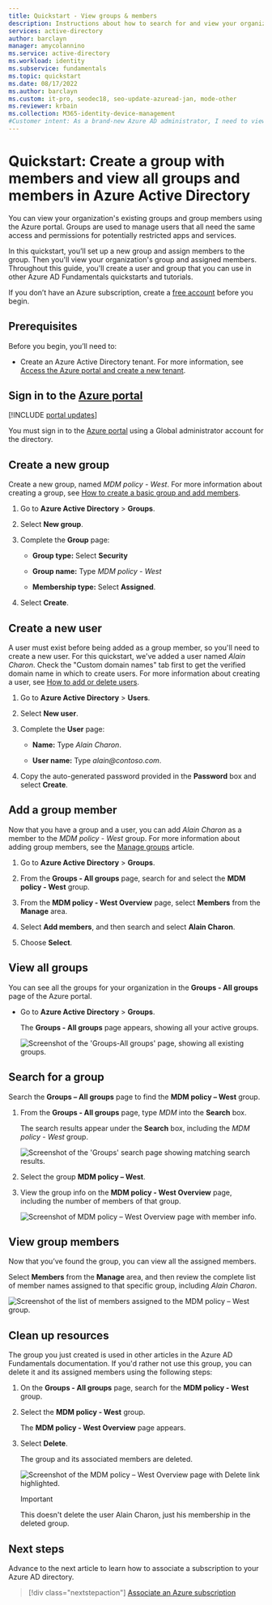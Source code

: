 ```yaml
---
title: Quickstart - View groups & members
description: Instructions about how to search for and view your organization's groups and their assigned members.
services: active-directory
author: barclayn
manager: amycolannino
ms.service: active-directory
ms.workload: identity
ms.subservice: fundamentals
ms.topic: quickstart
ms.date: 08/17/2022
ms.author: barclayn
ms.custom: it-pro, seodec18, seo-update-azuread-jan, mode-other
ms.reviewer: krbain
ms.collection: M365-identity-device-management
#Customer intent: As a brand-new Azure AD administrator, I need to view my organization’s groups along with the assigned members, so I can manage permissions to apps and services for people in my organization.
---
```


# Quickstart: Create a group with members and view all groups and members in Azure Active Directory
You can view your organization's existing groups and group members using the Azure portal. Groups are used to manage users that all need the same access and permissions for potentially restricted apps and services.

In this quickstart, you’ll set up a new group and assign members to the group. Then you'll view your organization's group and assigned members. Throughout this guide, you'll create a user and group that you can use in other Azure AD Fundamentals quickstarts and tutorials.

If you don’t have an Azure subscription, create a [free account](https://azure.microsoft.com/free/) before you begin. 

## Prerequisites

Before you begin, you’ll need to:

- Create an Azure Active Directory tenant. For more information, see [Access the Azure portal and create a new tenant](./create-new-tenant.md).

<a name='sign-in-to-the-azure-portal'></a>

## Sign in to the [Azure portal](https://portal.azure.com)

[!INCLUDE [portal updates](~/articles/active-directory/includes/portal-update.md)]

You must sign in to the [Azure portal](https://portal.azure.com) using a Global administrator account for the directory.

## Create a new group 

Create a new group, named _MDM policy - West_. For more information about creating a group, see [How to create a basic group and add members](./how-to-manage-groups.md).

1. Go to **Azure Active Directory** > **Groups**.

1. Select **New group**.

1. Complete the **Group** page:
    
    - **Group type:** Select **Security**
    
    - **Group name:** Type _MDM policy - West_
    
    - **Membership type:** Select **Assigned**.

1. Select **Create**.

## Create a new user
A user must exist before being added as a group member, so you'll need to create a new user. For this quickstart, we've added a user named _Alain Charon_. Check the "Custom domain names" tab first to get the verified domain name in which to create users. For more information about creating a user, see [How to add or delete users](./add-users.md).

1. Go to **Azure Active Directory** > **Users**.

1.  Select  **New user**.

1. Complete the **User** page:

    - **Name:** Type _Alain Charon_.

    - **User name:** Type *alain\@contoso.com*.

1. Copy the auto-generated password provided in the **Password** box and select **Create**.

## Add a group member
Now that you have a group and a user, you can add _Alain Charon_ as a member to the _MDM policy - West_ group. For more information about adding group members, see the [Manage groups](how-to-manage-groups.md) article.

1. Go to **Azure Active Directory** > **Groups**.

2. From the **Groups - All groups** page, search for and select the **MDM policy - West** group.

3. From the **MDM policy - West Overview** page, select **Members** from the **Manage** area.

4. Select **Add members**, and then search and select **Alain Charon**.

5. Choose **Select**.

## View all groups
You can see all the groups for your organization in the **Groups - All groups** page of the Azure portal.

- Go to **Azure Active Directory** > **Groups**.

    The **Groups - All groups** page appears, showing all your active groups.

    ![Screenshot of the 'Groups-All groups' page, showing all existing groups.](media/groups-view-azure-portal/groups-search.png)

## Search for a group
Search the **Groups – All groups** page to find the **MDM policy – West** group.

1. From the **Groups - All groups** page, type _MDM_ into the **Search** box.

    The search results appear under the **Search** box, including the _MDM policy - West_ group.

    ![Screenshot of the 'Groups' search page showing matching search results.](media/groups-view-azure-portal/groups-search-group-name.png)

1. Select the group **MDM policy – West**.

1. View the group info on the **MDM policy - West Overview** page, including the number of members of that group.

    ![Screenshot of MDM policy – West Overview page with member info.](media/groups-view-azure-portal/groups-overview.png)

## View group members
Now that you’ve found the group, you can view all the assigned members.

Select **Members** from the **Manage** area, and then review the complete list of member names assigned to that specific group, including _Alain Charon_.

![Screenshot of the list of members assigned to the MDM policy – West group.](media/groups-view-azure-portal/groups-all-members.png)

## Clean up resources
The group you just created is used in other articles in the Azure AD Fundamentals documentation. If you'd rather not use this group, you can delete it and its assigned members using the following steps:

1. On the **Groups - All groups** page, search for the **MDM policy - West** group.

1. Select the **MDM policy - West** group.

    The **MDM policy - West Overview** page appears.

1. Select **Delete**.

    The group and its associated members are deleted.

    ![Screenshot of the MDM policy – West Overview page with Delete link highlighted.](media/groups-view-azure-portal/groups-delete.png)

    >[!Important]
    >This doesn't delete the user Alain Charon, just his membership in the deleted group.

## Next steps
Advance to the next article to learn how to associate a subscription to your Azure AD directory.

> [!div class="nextstepaction"]
> [Associate an Azure subscription](./how-subscriptions-associated-directory.md)
